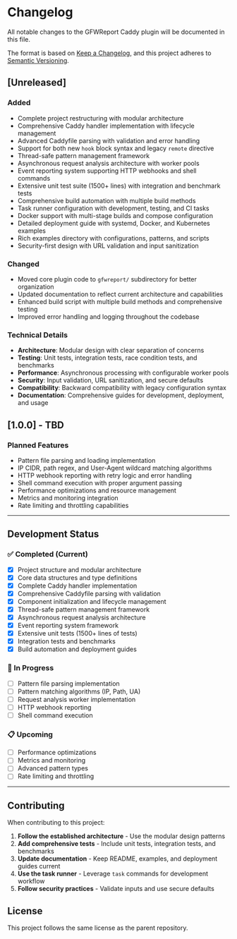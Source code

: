 # Changelog

All notable changes to the GFWReport Caddy plugin will be documented in this file.

The format is based on [Keep a Changelog](https://keepachangelog.com/en/1.0.0/),
and this project adheres to [Semantic Versioning](https://semver.org/spec/v2.0.0.html).

## [Unreleased]

### Added
- Complete project restructuring with modular architecture
- Comprehensive Caddy handler implementation with lifecycle management
- Advanced Caddyfile parsing with validation and error handling
- Support for both new `hook` block syntax and legacy `remote` directive
- Thread-safe pattern management framework
- Asynchronous request analysis architecture with worker pools
- Event reporting system supporting HTTP webhooks and shell commands
- Extensive unit test suite (1500+ lines) with integration and benchmark tests
- Comprehensive build automation with multiple build methods
- Task runner configuration with development, testing, and CI tasks
- Docker support with multi-stage builds and compose configuration
- Detailed deployment guide with systemd, Docker, and Kubernetes examples
- Rich examples directory with configurations, patterns, and scripts
- Security-first design with URL validation and input sanitization

### Changed
- Moved core plugin code to `gfwreport/` subdirectory for better organization
- Updated documentation to reflect current architecture and capabilities
- Enhanced build script with multiple build methods and comprehensive testing
- Improved error handling and logging throughout the codebase

### Technical Details
- **Architecture**: Modular design with clear separation of concerns
- **Testing**: Unit tests, integration tests, race condition tests, and benchmarks
- **Performance**: Asynchronous processing with configurable worker pools
- **Security**: Input validation, URL sanitization, and secure defaults
- **Compatibility**: Backward compatibility with legacy configuration syntax
- **Documentation**: Comprehensive guides for development, deployment, and usage

## [1.0.0] - TBD

### Planned Features
- Pattern file parsing and loading implementation
- IP CIDR, path regex, and User-Agent wildcard matching algorithms
- HTTP webhook reporting with retry logic and error handling
- Shell command execution with proper argument passing
- Performance optimizations and resource management
- Metrics and monitoring integration
- Rate limiting and throttling capabilities

---

## Development Status

### ✅ Completed (Current)
- [x] Project structure and modular architecture
- [x] Core data structures and type definitions
- [x] Complete Caddy handler implementation
- [x] Comprehensive Caddyfile parsing with validation
- [x] Component initialization and lifecycle management
- [x] Thread-safe pattern management framework
- [x] Asynchronous request analysis architecture
- [x] Event reporting system framework
- [x] Extensive unit tests (1500+ lines of tests)
- [x] Integration tests and benchmarks
- [x] Build automation and deployment guides

### 🚧 In Progress
- [ ] Pattern file parsing implementation
- [ ] Pattern matching algorithms (IP, Path, UA)
- [ ] Request analysis worker implementation
- [ ] HTTP webhook reporting
- [ ] Shell command execution

### 📋 Upcoming
- [ ] Performance optimizations
- [ ] Metrics and monitoring
- [ ] Advanced pattern types
- [ ] Rate limiting and throttling

---

## Contributing

When contributing to this project:

1. **Follow the established architecture** - Use the modular design patterns
2. **Add comprehensive tests** - Include unit tests, integration tests, and benchmarks
3. **Update documentation** - Keep README, examples, and deployment guides current
4. **Use the task runner** - Leverage `task` commands for development workflow
5. **Follow security practices** - Validate inputs and use secure defaults

## License

This project follows the same license as the parent repository.
